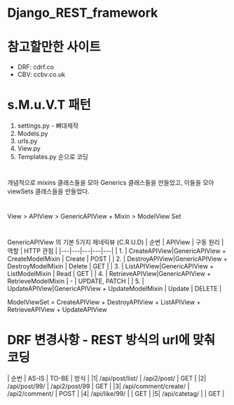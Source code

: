 # Django_REST_framework

# 참고할만한 사이트
  - DRF: cdrf.co
  - CBV: ccbv.co.uk

# s.M.u.V.T 패턴
1. settings.py - 뼈대제작
2. Models.py
3. urls.py
4. View.py
5. Templates.py
순으로 코딩

#
개념적으로 mixins 클래스들을 모아 Generics 클래스들을 만들었고, 이들을 모아 viewSets 클래스들을 만들었다.
# 
View > APIView > GenericAPIView + Mixin > ModelView Set
# 
GenericAPIView 의 기본 5가지 제네릭뷰 (C.R.U.D)
| 순번 | APIView | 구동 원리 | 역할 | HTTP 관점 |
|---|---|---|---|---|
| 1. | CreateAPIView|GenericAPIView + CreateModelMixin | Create | POST |
| 2. | DestroyAPIView|GenericAPIView + DestroyModelMixin | Delete | GET |
| 3. | ListAPIView|GenericAPIView + ListModelMixin | Read | GET |
| 4. | RetrieveAPIView|GenericAPIView + RetrieveModelMixin | - | UPDATE, PATCH |
| 5. | UpdateAPIView|GenericAPIView + UpdateModelMixin | Update | DELETE |

ModelViewSet = CreateAPIView + DestroyAPIView + ListAPIView + RetrieveAPIView + UpdateAPIView


# DRF 변경사항 - REST 방식의 url에 맞춰 코딩
| 순번 | AS-IS | TO-BE | 방식 |
|1| /api/post/list/ | /api2/post/ | GET |
|2| /api/post/99/ | /api2/post/99 | GET |
|3| /api/comment/create/ | /api2/comment/ | POST |
|4| /api/like/99/ |  | GET |
|5| /api/catetag/ |  | GET |



